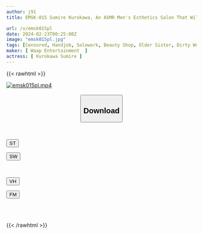 ```yaml
---
author: j91
title: EMSK-015 Sumire Kurokawa, An ASMR Men's Esthetics Salon That Will Melt Your Ears With Its Soft Sounds And Whispered Dirty Words

url: /v/emsk015pl
date: 2024-02-23T00:25:00Z
image: "emsk015pl.jpg"
tags: [Censored, Handjob, Solowork, Beauty Shop, Older Sister, Dirty Words, Cowgirl, Slut, Shaved, Submissive Men	]
maker: [ Waap Entertainment  ]
actress: [ Kurokawa Sumire ]
---
```



{{< rawhtml >}}

<div class="video" data-videoid="2Vl9vlo09DCZgAk">
    <a href="javascript:;">
        <img src="/v/emsk015pl/emsk015pl.jpg" width="WIDTH" height="HEIGHT" alt="emsk015pl.mp4" loading="lazy">
    </a>
</div>

<script type="text/javascript" src="https://j91.asia/asset/on-demand-st.js"></script>

<br>
  <link rel="stylesheet" href="https://j91.asia/asset/bs5.css">
  
  <center>
  <button class="btn btn-primary" type="button" data-bs-toggle="collapse" data-bs-target=".multi-collapse" aria-expanded="false" aria-controls="multiCollapseExample1 multiCollapseExample2"><h2>Download</h2></button></center>
</p>
<div class="row">
  <div class="col">
    <div class="collapse multi-collapse" id="multiCollapseExample1">
      <div class="card card-body">
	      	      <br>
<div class="buttons">  
<p><a href="https://streamtape.to/v/2Vl9vlo09DCZgAk" target="_blank"><button class="btn-hover color-3"><i class="fa fa-download"></i> ST</button></a></p>
<p><a href="https://cdnwish.com/1hqixrrnjsnw" target="_blank"><button class="btn-hover color-2"><i class="fa fa-download"></i> SW</button></a></p></div>
    </div>
  </div>
</div>
  <div class="col">
    <div class="collapse multi-collapse" id="multiCollapseExample2">
      <div class="card card-body">
	      <br>
<div class="buttons">
<p><a href="javascript:;"><button class="btn-hover color-9"><i class="fa fa-download"></i> VH</button></a></p>
<p><a href="javascript:;"><button class="btn-hover color-8"><i class="fa fa-download"></i> FM</button></a></p></div>
<br><br>
      </div>
    </div>
  </div>
</div>

{{< /rawhtml >}}